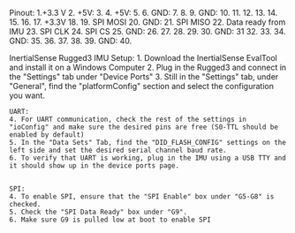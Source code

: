 Pinout:
1.+3.3 V
2. +5V:
3.
4. +5V:
5.
6. GND:
7.
8.
9. GND:
10.
11.
12.
13.
14.
15.
16.
17. +3.3V
18.
19. SPI MOSI
20. GND:
21. SPI MISO
22. Data ready from IMU
23. SPI CLK
24. SPI CS
25. GND:
26.
27.
28.
29.
30. GND:
31
32.
33.
34. GND:
35.
36.
37.
38.
39. GND:
40.


InertialSense Rugged3 IMU Setup:
    1. Download the InertialSense EvalTool and install it on a Windows Computer
    2. Plug in the Rugged3 and connect in the "Settings" tab under "Device Ports"
    3. Still in the "Settings" tab,  under "General", find the "platformConfig" section and select the configuration you want.

    UART:
    4. For UART communication, check the rest of the settings in "ioConfig" and make sure the desired pins are free (S0-TTL should be enabled by default)
    5. In the "Data Sets" Tab, find the "DID_FLASH_CONFIG" settings on the left side and set the desired serial channel baud rate.
    6. To verify that UART is working, plug in the IMU using a USB TTY and it should show up in the device ports page.


    SPI:
    4. To enable SPI, ensure that the "SPI Enable" box under "G5-G8" is checked.
    5. Check the "SPI Data Ready" box under "G9". 
    6. Make sure G9 is pulled low at boot to enable SPI
